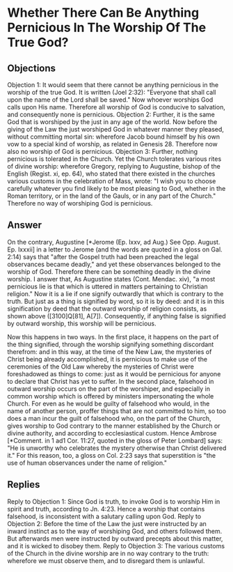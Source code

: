 # Whether There Can Be Anything Pernicious In The Worship Of The True God?
## Objections
Objection 1: It would seem that there cannot be anything pernicious in the worship of the true God. It is written (Joel 2:32): "Everyone that shall call upon the name of the Lord shall be saved." Now whoever worships God calls upon His name. Therefore all worship of God is conducive to salvation, and consequently none is pernicious.
Objection 2: Further, it is the same God that is worshiped by the just in any age of the world. Now before the giving of the Law the just worshiped God in whatever manner they pleased, without committing mortal sin: wherefore Jacob bound himself by his own vow to a special kind of worship, as related in Genesis 28. Therefore now also no worship of God is pernicious.
Objection 3: Further, nothing pernicious is tolerated in the Church. Yet the Church tolerates various rites of divine worship: wherefore Gregory, replying to Augustine, bishop of the English (Regist. xi, ep. 64), who stated that there existed in the churches various customs in the celebration of Mass, wrote: "I wish you to choose carefully whatever you find likely to be most pleasing to God, whether in the Roman territory, or in the land of the Gauls, or in any part of the Church." Therefore no way of worshiping God is pernicious.
## Answer
On the contrary, Augustine [*Jerome (Ep. lxxv, ad Aug.) See Opp. August. Ep. lxxxii] in a letter to Jerome (and the words are quoted in a gloss on Gal. 2:14) says that "after the Gospel truth had been preached the legal observances became deadly," and yet these observances belonged to the worship of God. Therefore there can be something deadly in the divine worship.
I answer that, As Augustine states (Cont. Mendac. xiv), "a most pernicious lie is that which is uttered in matters pertaining to Christian religion." Now it is a lie if one signify outwardly that which is contrary to the truth. But just as a thing is signified by word, so it is by deed: and it is in this signification by deed that the outward worship of religion consists, as shown above ([3100]Q[81], A[7]). Consequently, if anything false is signified by outward worship, this worship will be pernicious.

Now this happens in two ways. In the first place, it happens on the part of the thing signified, through the worship signifying something discordant therefrom: and in this way, at the time of the New Law, the mysteries of Christ being already accomplished, it is pernicious to make use of the ceremonies of the Old Law whereby the mysteries of Christ were foreshadowed as things to come: just as it would be pernicious for anyone to declare that Christ has yet to suffer. In the second place, falsehood in outward worship occurs on the part of the worshiper, and especially in common worship which is offered by ministers impersonating the whole Church. For even as he would be guilty of falsehood who would, in the name of another person, proffer things that are not committed to him, so too does a man incur the guilt of falsehood who, on the part of the Church, gives worship to God contrary to the manner established by the Church or divine authority, and according to ecclesiastical custom. Hence Ambrose [*Comment. in 1 ad1 Cor. 11:27, quoted in the gloss of Peter Lombard] says: "He is unworthy who celebrates the mystery otherwise than Christ delivered it." For this reason, too, a gloss on Col. 2:23 says that superstition is "the use of human observances under the name of religion."
## Replies
Reply to Objection 1: Since God is truth, to invoke God is to worship Him in spirit and truth, according to Jn. 4:23. Hence a worship that contains falsehood, is inconsistent with a salutary calling upon God.
Reply to Objection 2: Before the time of the Law the just were instructed by an inward instinct as to the way of worshiping God, and others followed them. But afterwards men were instructed by outward precepts about this matter, and it is wicked to disobey them.
Reply to Objection 3: The various customs of the Church in the divine worship are in no way contrary to the truth: wherefore we must observe them, and to disregard them is unlawful.
